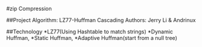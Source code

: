 #zip Compression

##Project
Algorithm: LZ77-Huffman Cascading
Authors: Jerry Li & Andrinux

##Technology
*LZ77(Using Hashtable to match strings)
*Dynamic Huffman, 
*Static Huffman, 
*Adaptive Huffman(start from a null tree)

